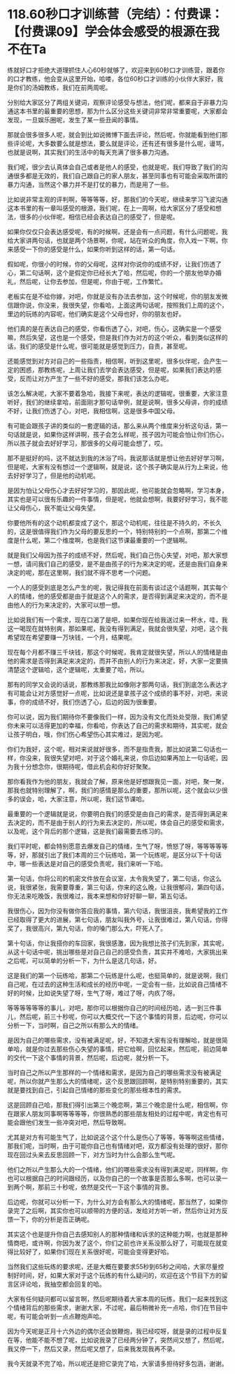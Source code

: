 # 118.60秒口才训练营（完结）：付费课：【付费课09】学会体会感受的根源在我不在Ta

练就好口才拒绝大道理抓住人心60秒就够了，欢迎来到60秒口才训练营，跟着你的口才教练，他会变从这里开始，哈喽，各位60秒口才训练的小伙伴大家好，我是你们的汤姆教练，我们在前两周呢。

分别给大家区分了两组关键词，观察评论感受与想法，他们呢，都来自于非暴力沟通这本书里的最重要的思想，那为什么区分这些关键词非常非常重要呢，大家都会发现，一旦娱乐圈呢，发生了某一些丑闻的事情。

那就会很多很多人呢，就会到比如说微博下面去评论，然后呢，你就能看到他们那些评论呢，大多数要么就是想法，要么就是评论，还有还有很多是什么呢，谩骂，也就是说啊，其实我们的生活中的每天充满了很多暴力沟通。

我们呢，很少去认真体会自己或者是他人的感受，也就是呢，我们导致了我们的沟通很多都是无效的，我们自己跟自己的家人朋友，甚至同事也有可能会采取所谓的暴力沟通，当然这个暴力并不是打仗的暴力，而是用了一些。

比如说非常主观的评判啊，等等等等，好，那我们的今天呢，继续来学习飞波沟通这本书里的有一章叫感受的根源，我们呢，在上一周啊，给大家区分了感受和想法，很多的小伙伴呢，相信已经会表达自己的感受了，但是呢。

如果你仅仅只会表达感受呢，有的时候啊，还是会有一点问题，有什么问题呢，我给大家讲两句话，也就是两个场景啊，你呢，站在听众的角度，你入戏一下啊，你来感受一下你的感受是什么，如果你听到这样的话，第一句话。

假如呢，你很小的时候，你的父母呢，这样对你说你的成绩不好，让我们伤透了心，第二句话啊，这个是假定你已经长大了哈，然后呢，你的一个朋友他举办婚礼，然后呢，让你去参加，但是呢，你由于呢，工作繁忙。

老板实在是不给你嫁，对吧，你就是没有办法去参加，这个时候呢，你的朋友发微信跟你说，你没来，我很失望，你看哈，上面这两句话呢，按照我们上周的这个，里边的玩练的内容呢，他们确实是这个父母也好，你的朋友也好。

他们真的是在表达自己的感受，你看伤透了心，对吧，伤心，这确实是一个感受嘛，然后失望，这也是一个感受，但是我们作为对方的这个听众，看到类似这样的话，我们的感受是什么呢，很可能就是感觉到压力，自责，甚至呢。

还能感觉到对方对自己的一些指责，相信啊，听到这里呢，很多伙伴呢，会产生一定的困惑，那教练呢，上周让我们去学会表达感受，但是呢，如果我们表达的感受，反而让对方产生了一些不好的感受，那我们该怎么办呢。

该怎么解决呢，大家不要着急哈，我接下来呢，表达的逻辑呢，很重要，大家注意听好，我们的继续拿哈，前面刚才那句话举例，就是说啊，很多父母讲，你的成绩不好，让我们伤透了心，对吧，我相信啊，这是很多中国父母。

有可能会跟孩子讲的类似的一套逻辑的话，那么来从两个维度来分析这句话，第一句话就是说，如果你这样讲啊，孩子会怎么样呢，孩子因为可能会怕让你们伤心，所以孩子就会去好好学习，那很多的父母可能会想了，哎。

那不是挺好的吗，这不就达到我的沐浴了吗，我说那话就是想让他去好好学习啊，但是呢，大家有没有想过一个逻辑啊，就是说，这个孩子确实是从行为上来说，他去好好学习了，但是他的动机呢。

是因为怕让父母伤心才去好好学习的，那因此呢，他可能就会忽略啊，学习本身，其实也是可以很有乐趣的一件事情，但是呢，他就会想啊，我要好好学习，我不能让父母伤心，我不能让父母失望。

你要他所有的这个动机都变成了这个，那这个动机呢，往往是不持久的，不长久的，这是很值得我们作为父母的要反思的一个，特别特别的一个点啊，那第二个维度是什么呢，第二个维度啊，也是我们这节课最重要的一个逻辑啊。

就是我们父母因为孩子的成绩不好，然后呢，我们自己伤心失望，对吧，那大家想一想，请问我们自己的感受，是不是由孩子的行为来决定的呢，还是由我们自身来决定的呢，那在这里啊，我们就不得不思考一个问题。

一个人的感受到底是怎么产生的呢，我记得我在前面有谈过这个话题啊，其实每个人的情绪，他的感受都是由于就是这个人的需求，是否得到满足来决定的，而不是由他人的行为来决定的，大家可以想一想。

比如说我们有一个需求，现在口渴了是吧，如果你现在给我送过来一杯水，哇，我这一喝现在就特别爽，那如果呢，我没有得到满足，我就会很失望，对吧，这个我希望现在希望要赚一万块钱，一个月，结果呢。

现在每个月都不赚三千块钱，那这个时候呢，我肯定就很失望，所以人的情绪是由他的需求是否得到满足来决定的，而并不由别人的行为来决定，好，大家一定要搞清楚这个逻辑哈，这个逻辑呢，太重要了哈，所以。

那有的同学又会说的话说，那教练那我比如像刚才那两句话，我们到底怎么表达才有可能会让对方感觉好一点呢，比如说还是拿孩子这个成绩的事不好，对吧，来说事，你的成绩不好，我们伤透了心，后边的因为很重要。

你可以说，因为我们期待你不要像我们一样，因为没有文化而处处受限，我们希望你未来可以活得更加的幸福，你看哈，你表达了自己的需求和期待，其实呢，就会让孩子明白，哦，你们伤心希望伤心其实难过，是因为呢。

你们为我好，这个呢，相对来说就好很多，而不是指责我，那比如说第二句话也一样，你没来，我很失望对吧，对于这个婚礼来说，你后边如果再加上一句话呢，因为我十分想念你，很期待呢，借此机会和你好好聚聚。

那你看我作为他的朋友，我就会了解，原来他是好想跟我见一面，对吧，聚一聚，那我也就特别理解了，啊，我们的感情是那么的重要，那所以呢，这个就会以少很多的误会，哈，大家注意，所以呢，我们这节课哈。

最重要的一个逻辑就是说，你要明白我们的感受是由自己的需求，是否得到满足来去决定的，而不是由于别人的行为来去决定的，所以呢，体会自己的感受和需求，以及呢，这个背后的那个逻辑，这是我们最需要去练习的。

我们平时呢，都会特别愿意去爆发自己的情绪，生气了呀，愤怒了呀，等等等等等等，好，那就引出了我们本周的三个玩练哈，第一个玩练呢，是区分以下十句话中，哪一些表达是对自己的感受负责呢，我们来听一下哈。

第一句话，你将公司的机密文件放在会议室，太令我失望了，第二句话，你这么说，我很紧张，我需要尊重，第三句话，你来的这么晚，让我很郁闷，第四句话，你无法来吃晚饭，我很难过，我本来想和你好好聊一聊，第五句话。

我很伤心，因为你没有做你答应我的事情，第六句话，我很沮丧，我希望我的工作已经取得了更大的进展，第七句话，朋友叫我外号，让我很难过，第八句话，你得奖了，我很高兴，第九句话，你的嗓门那么大，吓死人了。

第十句话，你让我搭你的车回家，我很感激，因为我想比孩子们先到家，其实呢，从这十句话中呢，挑出哪些是对自己自己的感受负责，其实并不难哈，大家挑出来之后呢，可以简单的分析一下，为什么是这几句话，好。

这是我们的第一个玩练哈，那第二个玩练是什么呢，也挺简单的，就是说啊，我们自己呢，在过去的这种生活和成长的经历中呢，一定会有一些，比如说自己情绪不好的时候，比如说失望了呀，生气了呀，难过了呀，内疚了呀。

等等等等等等的事儿，对吧，那你可以根据你自己的时间经历哈，选一到三件事儿，然后呢，前三十秒呢，你可以大概交代一下这个事情的背景，后边呢，你可以分析一下，当时啊，自己之所以有那么大的情绪。

是因为自己的哪些需求，没有被满足呢，好，不知道大家有没有理解哈，就是很简单哈，就是你过去那些伤心失望的事情，把它给啊，回忆起来，然后呢，前边简单的交代一下这个事情的背景，然后呢，后边呢，就分析一下。

当时自己之所以产生那样的一个情绪和需求，是因为自己的哪些需求没有被满足呢，所以你就产生那么大的情绪呢，这个反思跟回顾啊，是特别特别重要的，其实就是要找到自己，引起自己情绪的那些变化的那些根本性的需求。

这是回顾自己哈，那我们得引出第三个晚恋啊，第三个晚恋是什么呢，相信啊，你在跟家人朋友同事啊等等等等，你很熟悉的那些朋友相处的过程中呢，肯定也有可能会跟他们发生一些冲突对吧，然后导致啊。

尤其是对方有可能生气了，比如说这个这个什么是伤心了等等，等等啊这些情绪，那我们呢，当时啊，由于可能你自己也有情绪对吧，双方都没有处理的很好，那你现在回过头来去反思回顾一下，对方当时为什么会那么生气呢。

他们之所以产生那么大的一个情绪，他们的哪些需求没有得到满足呢，同样啊，你也可以根据自己的时间跟经历，以及你自己的一个故事是否那么多啊，也可以录一到两个啊，那前三十秒呢，依然是交代一下这个事情的背景。

后边呢，你就可以分析一下，为什么对方会有那么大的情绪呢，那当然了，如果你录完了之后啊，其实你也可以顺带的方便的话，发给对方听一听，然后你让对方反馈一下，你的分析是否正确呢。

其实这个也是提升你自己去感知别人的那种情绪和诉求的这种能力啊，也就是那种情商吧，或许啊，你因为发了这个，你们之前也许关系没那么好了，可能现在就变得比较好了，如果你们现在关系很好呢，可能会变得更好哈。

当然我们这些玩练的要求呢，还是大概在要要求55秒到65秒之间哈，大家尽量控制好时间，好，如果大家对于这个玩练的有什么疑问的，欢迎在这个节目下方的留言区评论哈，我抽空都会回复的哈。

大家有任何疑问都可以留言啊，然后呢期待着大家本周的玩练，我们一起来找到这个情绪背后的那些需求，谢谢大家，不过呢，最后稍微补充一点哈，你们在节目中呢，有可能会听到一点点鞭炮声哈。

因为今天呢是正月十六外边的偶尔还会放鞭炮，我已经哎呀，就是录的过程中反复在等，他能不能不想了呢，比如说我录了已经两分钟了，突然间又想了，然后呢，我又停一下，然后又录，然后呢又想了，后来我发现我再不录。

我今天就录不完了哈，所以呢还是把它录完了哈，大家请多担待好多包涵，谢谢。